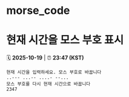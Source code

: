 # morse_code
# 현재 시간을 모스 부호 표시
<!-- MORSE_TIME_START -->
🗓️ **2025-10-19** | ⏰ **23:47 (KST)**

```
현재 시간을 입력하세요. 모스 부호로 바꿉니다
..--- ...-- ....- --...
모스 부호를 다시 현재 시간으로 바꿉니다
2347
```
<!-- MORSE_TIME_END -->

